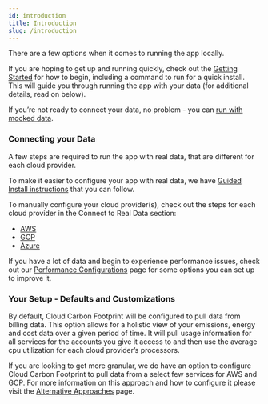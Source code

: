 ```yaml
---
id: introduction
title: Introduction
slug: /introduction
---
```


There are a few options when it comes to running the app locally.

If you are hoping to get up and running quickly, check out the [Getting Started](./GettingStarted.md) for how to begin, including a command to run for a quick install. This will guide you through running the app with your data (for additional details, read on below).

If you’re not ready to connect your data, no problem - you can [run with mocked data](./RunWithMockedData.md).

### Connecting your Data

A few steps are required to run the app with real data, that are different for each cloud provider. 

To make it easier to configure your app with real data, we have [Guided Install instructions](./GettingStarted.md#guided-install) that you can follow.   

To manually configure your cloud provider(s), check out the steps for each cloud provider in the Connect to Real Data section:

- [AWS](./AWS.md)
- [GCP](./GCP.md)
- [Azure](./Azure.md)

If you have a lot of data and begin to experience performance issues, check out our [Performance Configurations](./PerformanceConfiguration.md) page for some options you can set up to improve it.

### Your Setup - Defaults and Customizations

By default, Cloud Carbon Footprint will be configured to pull data from billing data. This option allows for a holistic view of your emissions, energy and cost data over a given period of time. It will pull usage information for all services for the accounts you give it access to and then use the average cpu utilization for each cloud provider’s processors.

If you are looking to get more granular, we do have an option to configure Cloud Carbon Footprint to pull data from a select few services for AWS and GCP. For more information on this approach and how to configure it please visit the [Alternative Approaches](./AlternativeDataApproaches.md) page.
